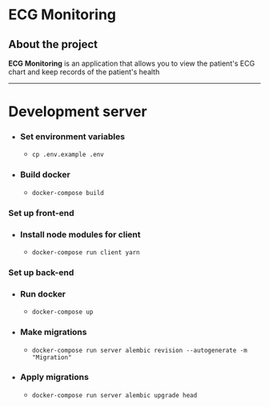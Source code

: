 # ECG Monitoring

## About the project

**ECG Monitoring**  is an application that allows you to view the patient's ECG chart and keep records of the patient's health

--- 
# Development server

- ### Set environment variables

  - `cp .env.example .env`

- ### Build docker

  - `docker-compose build`

### Set up front-end

- ### Install node modules for client

  - `docker-compose run client yarn`
 

### Set up back-end 

- ### Run docker

  - `docker-compose up`

- ### Make migrations

  - `docker-compose run server alembic revision --autogenerate -m "Migration"`

- ### Apply migrations

  - `docker-compose run server alembic upgrade head`
 